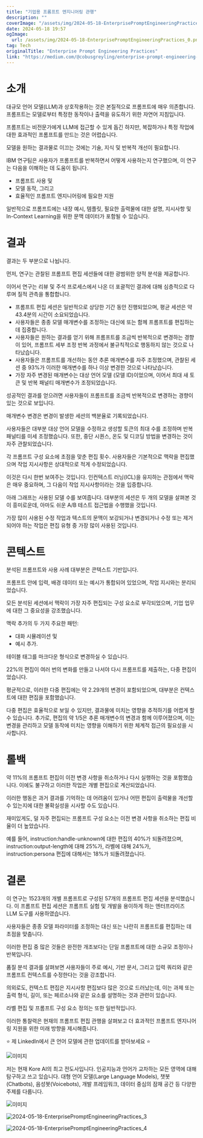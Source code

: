 ```yaml
---
title: "기업용 프롬프트 엔지니어링 관행"
description: ""
coverImage: "/assets/img/2024-05-18-EnterprisePromptEngineeringPractices_0.png"
date: 2024-05-18 19:57
ogImage:
  url: /assets/img/2024-05-18-EnterprisePromptEngineeringPractices_0.png
tag: Tech
originalTitle: "Enterprise Prompt Engineering Practices"
link: "https://medium.com/@cobusgreyling/enterprise-prompt-engineering-practices-2ea7593f5e9b"
---
```


# 소개

대규모 언어 모델(LLM)과 상호작용하는 것은 본질적으로 프롬프트에 매우 의존합니다. 프롬프트는 모델로부터 특정한 동작이나 출력을 유도하기 위한 자연어 지침입니다.

프롬프트는 비전문가에게 LLM에 접근할 수 있게 돕긴 하지만, 복잡하거나 특정 작업에 대한 효과적인 프롬프트를 만드는 것은 어렵습니다.

<div class="content-ad"></div>

모델을 원하는 결과물로 이끄는 것에는 기술, 지식 및 반복적 개선이 필요합니다.

IBM 연구팀은 사용자가 프롬프트를 반복하면서 어떻게 사용하는지 연구했으며, 이 연구는 다음을 이해하는 데 도움이 됩니다.

- 프롬프트 사용 및
- 모델 동작, 그리고
- 효율적인 프롬프트 엔지니어링에 필요한 지원

일반적으로 프롬프트에는 내장 예시, 템플릿, 필요한 출력물에 대한 설명, 지시사항 및 In-Context Learning을 위한 문맥 데이터가 포함될 수 있습니다.

<div class="content-ad"></div>

# 결과

결과는 두 부분으로 나뉩니다.

먼저, 연구는 관찰된 프롬프트 편집 세션들에 대한 광범위한 양적 분석을 제공합니다.

이어서 연구는 리뷰 및 주석 프로세스에서 나온 더 포괄적인 결과에 대해 심층적으로 다루며 질적 관측을 통합합니다.

<div class="content-ad"></div>

- 프롬프트 편집 세션은 일반적으로 상당한 기간 동안 진행되었으며, 평균 세션은 약 43.4분의 시간이 소요되었습니다.
- 사용자들은 종종 모델 매개변수를 조정하는 대신에 또는 함께 프롬프트를 편집하는 데 집중합니다.
- 사용자들은 원하는 결과를 얻기 위해 프롬프트를 조금씩 반복적으로 변경하는 경향이 있어, 프롬프트 세부 조정 반복 과정에서 불규칙적으로 행동하지 않는 것으로 나타났습니다.
- 사용자들은 프롬프트를 개선하는 동안 추론 매개변수를 자주 조정했으며, 관찰된 세션 중 93%가 이러한 매개변수를 하나 이상 변경한 것으로 나타났습니다.
- 가장 자주 변경된 매개변수는 대상 언어 모델 (모델 ID)이었으며, 이어서 최대 새 토큰 및 반복 패널티 매개변수가 조정되었습니다.

성공적인 결과를 얻으려면 사용자들이 프롬프트를 조금씩 반복적으로 변경하는 경향이 있는 것으로 보입니다.

<div class="content-ad"></div>

매개변수 변경은 변경이 발생한 세션의 백분율로 기록되었습니다.

사용자들은 대부분 대상 언어 모델을 수정하고 생성할 토큰의 최대 수를 조정하며 반복 패널티를 미세 조정했습니다. 또한, 중단 시퀀스, 온도 및 디코딩 방법을 변경하는 것이 자주 관찰되었습니다.

각 프롬프트 구성 요소에 초점을 맞춘 편집 횟수. 사용자들은 기본적으로 맥락을 편집했으며 작업 지시사항은 상대적으로 적게 수정되었습니다.

이것은 다시 한번 보여주는 것입니다. 인컨텍스트 러닝(ICL)을 유지하는 관점에서 맥락은 매우 중요하며, 그 다음이 작업 지시사항이라는 것을 입증합니다.

<div class="content-ad"></div>

아래 그래프는 사용된 모델 수를 보여줍니다. 대부분의 세션은 두 개의 모델을 살펴본 것이 흥미로운데, 아마도 쉬운 A/B 테스트 접근법을 수행했을 것입니다.

가장 많이 사용된 수정 작업과 텍스트의 문맥이 보강되거나 변경되거나 수정 또는 제거되어야 하는 작업은 편집 유형 중 가장 많이 사용된 것입니다.

# 콘텍스트

분석된 프롬프트와 사용 사례 대부분은 콘텍스트 기반입니다.

<div class="content-ad"></div>

프롬프트 안에 입력, 배경 데이터 또는 예시가 통합되어 있었으며, 작업 지시와는 분리되었습니다.

모든 분석된 세션에서 맥락이 가장 자주 편집되는 구성 요소로 부각되었으며, 기업 업무에 대한 그 중요성을 강조했습니다.

맥락 추가의 두 가지 주요한 패턴:

- 대화 시뮬레이션 및
- 예시 추가.

<div class="content-ad"></div>

테이블 태그를 마크다운 형식으로 변경하실 수 있습니다.

<div class="content-ad"></div>

22%의 편집이 여러 번의 변화를 만들고 나서야 다시 프롬프트를 제출하는, 다중 편집이었습니다.

평균적으로, 이러한 다중 편집에는 약 2.29개의 변경이 포함되었으며, 대부분은 컨텍스트에 대한 편집을 포함했습니다.

다중 편집은 효율적으로 보일 수 있지만, 결과물에 미치는 영향을 추적하기를 어렵게 할 수 있습니다. 추가로, 편집의 약 1/5은 추론 매개변수의 변경과 함께 이루어졌으며, 이는 변경을 관리하고 모델 동작에 미치는 영향을 이해하기 위한 체계적 접근의 필요성을 시사합니다.

# 롤백

<div class="content-ad"></div>

약 11%의 프롬프트 편집이 이전 변경 사항을 취소하거나 다시 실행하는 것을 포함했습니다. 이에도 불구하고 이러한 작업은 개별 편집으로 계산되었습니다.

이러한 행동은 과거 결과를 기억하는 데 어려움이 있거나 어떤 편집이 출력물을 개선할 수 있는지에 대한 불확실성을 시사할 수도 있습니다.

재미있게도, 덜 자주 편집되는 프롬프트 구성 요소는 이전 변경 사항을 취소하는 편집 비율이 더 높았습니다.

예를 들어, instruction:handle-unknown에 대한 편집의 40%가 되돌려졌으며, instruction:output-length에 대해 25%가, 라벨에 대해 24%가, instruction:persona 편집에 대해서는 18%가 되돌려졌습니다.

<div class="content-ad"></div>

# 결론

이 연구는 1523개의 개별 프롬프트로 구성된 57개의 프롬프트 편집 세션을 분석했습니다. 이 프롬프트 편집 세션은 프롬프트 실험 및 개발을 용이하게 하는 엔터프라이즈 LLM 도구를 사용하였습니다.

사용자들은 종종 모델 파라미터를 조정하는 대신 또는 나란히 프롬프트를 편집하는 데 초점을 맞춥니다.

이러한 편집 중 많은 것들은 완전한 개조보다는 단일 프롬프트에 대한 소규모 조정이나 반복입니다.

<div class="content-ad"></div>

품질 분석 결과를 살펴보면 사용자들이 주로 예시, 기반 문서, 그리고 입력 쿼리와 같은 프롬프트 컨텍스트를 수정한다는 것을 강조합니다.

의외로도, 컨텍스트 편집은 지시사항 편집보다 많은 것으로 드러났는데, 이는 과제 또는 출력 형식, 길이, 또는 페르소나와 같은 요소를 설명하는 것과 관련이 있습니다.

라벨 편집 및 프롬프트 구성 요소 정의는 또한 일반적입니다.

이러한 통찰력은 현재의 프롬프트 편집 관행을 살펴보고 더 효과적인 프롬프트 엔지니어링 지원을 위한 미래 방향을 제시해줍니다.

<div class="content-ad"></div>

⭐️ 제 LinkedIn에서 큰 언어 모델에 관한 업데이트를 받아보세요 ⭐️

![이미지](/assets/img/2024-05-18-EnterprisePromptEngineeringPractices_1.png)

저는 현재 Kore AI의 최고 전도사입니다. 인공지능과 언어가 교차하는 모든 영역에 대해 탐구하고 쓰고 있습니다. 대형 언어 모델(Large Language Models), 챗봇(Chatbots), 음성봇(Voicebots), 개발 프레임워크, 데이터 중심의 잠재 공간 등 다양한 주제를 다룹니다.

![이미지](/assets/img/2024-05-18-EnterprisePromptEngineeringPractices_2.png)

<div class="content-ad"></div>

![2024-05-18-EnterprisePromptEngineeringPractices_3](/assets/img/2024-05-18-EnterprisePromptEngineeringPractices_3.png)

![2024-05-18-EnterprisePromptEngineeringPractices_4](/assets/img/2024-05-18-EnterprisePromptEngineeringPractices_4.png)
